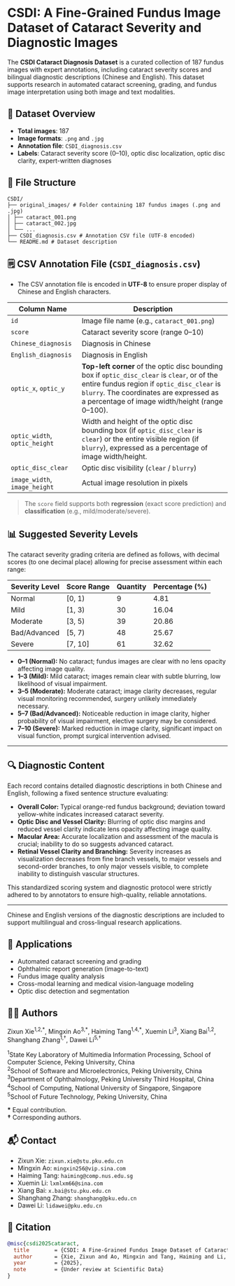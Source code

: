 # CSDI: A Fine-Grained Fundus Image Dataset of Cataract Severity and Diagnostic Images

The **CSDI Cataract Diagnosis Dataset** is a curated collection of 187 fundus images with expert annotations, including cataract severity scores and bilingual diagnostic descriptions (Chinese and English). This dataset supports research in automated cataract screening, grading, and fundus image interpretation using both image and text modalities.

## 📁 Dataset Overview

- **Total images**: 187
- **Image formats**: `.png` and `.jpg`
- **Annotation file**: `CSDI_diagnosis.csv`
- **Labels**: Cataract severity score (0–10), optic disc localization, optic disc clarity, expert-written diagnoses

## 📂 File Structure
```
CSDI/
├── original_images/ # Folder containing 187 fundus images (.png and .jpg)
│ ├── cataract_001.png
│ ├── cataract_002.jpg
│ └── ...
├── CSDI_diagnosis.csv # Annotation CSV file (UTF-8 encoded)
└── README.md # Dataset description
```


## 🗒️ CSV Annotation File (`CSDI_diagnosis.csv`)
- The CSV annotation file is encoded in **UTF-8** to ensure proper display of Chinese and English characters.

| Column Name                | Description |
|---------------------------|-------------|
| `id`                      | Image file name (e.g., `cataract_001.png`) |
| `score`                   | Cataract severity score (range 0–10) |
| `Chinese_diagnosis`      | Diagnosis in Chinese |
| `English_diagnosis`      | Diagnosis in English |
| `optic_x`, `optic_y`     | **Top-left corner** of the optic disc bounding box if `optic_disc_clear` is `clear`, or of the entire fundus region if `optic_disc_clear` is `blurry`. The coordinates are expressed as a percentage of image width/height (range 0–100). |
| `optic_width`, `optic_height` | Width and height of the optic disc bounding box (if `optic_disc_clear` is `clear`) or the entire visible region (if `blurry`), expressed as a percentage of image width/height. |
| `optic_disc_clear`       | Optic disc visibility (`clear` / `blurry`) |
| `image_width`, `image_height` | Actual image resolution in pixels |

> The `score` field supports both **regression** (exact score prediction) and **classification** (e.g., mild/moderate/severe).

## 📊 Suggested Severity Levels

The cataract severity grading criteria are defined as follows, with decimal scores (to one decimal place) allowing for precise assessment within each range:

| Severity Level   | Score Range | Quantity | Percentage (%) |
|------------------|-------------|----------|----------------|
| Normal           | [0, 1)      | 9        | 4.81           |
| Mild             | [1, 3)      | 30       | 16.04          |
| Moderate         | [3, 5)      | 39       | 20.86          |
| Bad/Advanced     | [5, 7)      | 48       | 25.67          |
| Severe           | [7, 10]     | 61       | 32.62          |

- **0–1 (Normal):** No cataract; fundus images are clear with no lens opacity affecting image quality.  
- **1–3 (Mild):** Mild cataract; images remain clear with subtle blurring, low likelihood of visual impairment.  
- **3–5 (Moderate):** Moderate cataract; image clarity decreases, regular visual monitoring recommended, surgery unlikely immediately necessary.  
- **5–7 (Bad/Advanced):** Noticeable reduction in image clarity, higher probability of visual impairment, elective surgery may be considered.  
- **7–10 (Severe):** Marked reduction in image clarity, significant impact on visual function, prompt surgical intervention advised.  

---

## 🔍 Diagnostic Content

Each record contains detailed diagnostic descriptions in both Chinese and English, following a fixed sentence structure evaluating:

- **Overall Color:** Typical orange-red fundus background; deviation toward yellow-white indicates increased cataract severity.  
- **Optic Disc and Vessel Clarity:** Blurring of optic disc margins and reduced vessel clarity indicate lens opacity affecting image quality.  
- **Macular Area:** Accurate localization and assessment of the macula is crucial; inability to do so suggests advanced cataract.  
- **Retinal Vessel Clarity and Branching:** Severity increases as visualization decreases from fine branch vessels, to major vessels and second-order branches, to only major vessels visible, to complete inability to distinguish vascular structures.  

This standardized scoring system and diagnostic protocol were strictly adhered to by annotators to ensure high-quality, reliable annotations.

---

Chinese and English versions of the diagnostic descriptions are included to support multilingual and cross-lingual research applications.


## 🎯 Applications

- Automated cataract screening and grading
- Ophthalmic report generation (image-to-text)
- Fundus image quality analysis
- Cross-modal learning and medical vision-language modeling
- Optic disc detection and segmentation

## 👨‍🔬 Authors

Zixun Xie<sup>1,2,\*</sup>, Mingxin Ao<sup>3,\*</sup>, Haiming Tang<sup>1,4,\*</sup>, Xuemin Li<sup>3</sup>, Xiang Bai<sup>1,2</sup>, Shanghang Zhang<sup>1,†</sup>, Dawei Li<sup>5,†</sup>

<sup>1</sup>State Key Laboratory of Multimedia Information Processing, School of Computer Science, Peking University, China  
<sup>2</sup>School of Software and Microelectronics, Peking University, China  
<sup>3</sup>Department of Ophthalmology, Peking University Third Hospital, China  
<sup>4</sup>School of Computing, National University of Singapore, Singapore  
<sup>5</sup>School of Future Technology, Peking University, China  

**\*** Equal contribution.  
**†** Corresponding authors.  

## 📬 Contact

- Zixun Xie: `zixun.xie@stu.pku.edu.cn`  
- Mingxin Ao: `mingxin256@vip.sina.com`  
- Haiming Tang: `haiming@comp.nus.edu.sg`  
- Xuemin Li: `lxmlxm66@sina.com`  
- Xiang Bai: `x.bai@stu.pku.edu.cn`  
- Shanghang Zhang: `shanghang@pku.edu.cn`  
- Dawei Li: `lidawei@pku.edu.cn`

## 📜 Citation

```bibtex
@misc{csdi2025cataract,
  title        = {CSDI: A Fine-Grained Fundus Image Dataset of Cataract Severity and Diagnostic Images},
  author       = {Xie, Zixun and Ao, Mingxin and Tang, Haiming and Li, Xuemin and Bai, Xiang and Zhang, Shanghang and Li, Dawei},
  year         = {2025},
  note         = {Under review at Scientific Data}
}
